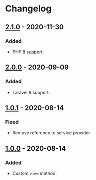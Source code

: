 # Changelog

## [2.1.0] - 2020-11-30

### Added

- PHP 8 support.

## [2.0.0] - 2020-09-09

### Added

- Laravel 8 support.

## [1.0.1] - 2020-08-14

### Fixed

- Remove reference to service provider.

## [1.0.0] - 2020-08-14

### Added

- Custom `view` method.

[2.1.0]: https://github.com/zepfietje/laravel-route/releases/tag/2.1.0
[2.0.0]: https://github.com/zepfietje/laravel-route/releases/tag/2.0.0
[1.0.1]: https://github.com/zepfietje/laravel-route/releases/tag/1.0.1
[1.0.0]: https://github.com/zepfietje/laravel-route/releases/tag/1.0.0
